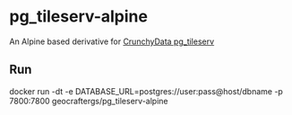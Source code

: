 # pg_tileserv-alpine

An Alpine based derivative for [CrunchyData pg_tileserv](https://github.com/CrunchyData/pg_tileserv)

## Run
docker run -dt -e DATABASE_URL=postgres://user:pass@host/dbname -p 7800:7800 geocraftergs/pg_tileserv-alpine
